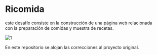 # Ricomida

este desafío consiste en la construcción de una página web relacionada con la preparación de comidas y muestra de recetas. 

![1](https://github.com/user-attachments/assets/3e6ca251-121d-429f-ad44-937813409d01)

En este repositorio se alojan las correcciones al proyecto original.
